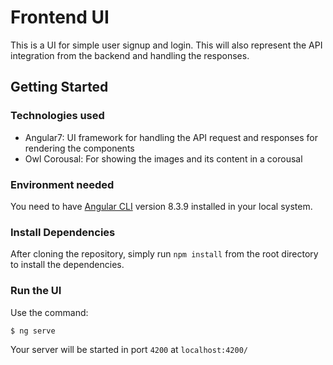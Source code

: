 # Frontend UI

This is a UI for simple user signup and login. This will also represent the API integration from the backend and handling the responses.

## Getting Started

### Technologies used
- Angular7: UI framework for handling the API request and responses for rendering the components
- Owl Corousal: For showing the images and its content in a corousal

### Environment needed
You need to have [Angular CLI](https://github.com/angular/angular-cli) version 8.3.9 installed in your local system.

### Install Dependencies

After cloning the repository, simply run `npm install` from the root directory to install the dependencies.

### Run the UI

Use the command:
```sh
$ ng serve
```
Your server will be started in port `4200` at `localhost:4200/`